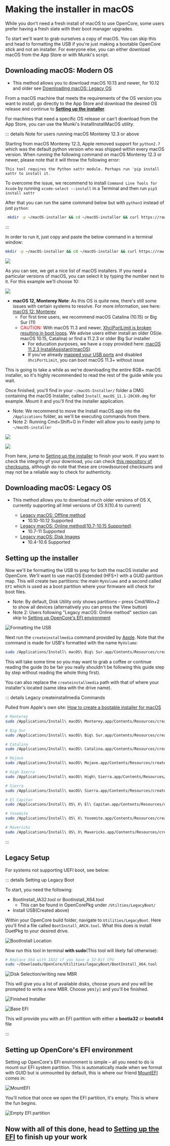 
# Making the installer in macOS

While you don't need a fresh install of macOS to use OpenCore, some users prefer having a fresh slate with their boot manager upgrades.

To start we'll want to grab ourselves a copy of macOS. You can skip this and head to formatting the USB if you're just making a bootable OpenCore stick and not an installer. For everyone else, you can either download macOS from the App Store or with Munki's script.

## Downloading macOS: Modern OS

* This method allows you to download macOS 10.13 and newer, for 10.12 and older see [Downloading macOS: Legacy OS](#downloading-macos-legacy-os)

From a macOS machine that meets the requirements of the OS version you want to install, go directly to the App Store and download the desired OS release and continue to [**Setting up the installer**](#setting-up-the-installer).

For machines that need a specific OS release or can't download from the App Store, you can use the Munki's InstallInstallMacOS utility.

::: details Note for users running macOS Monterey 12.3 or above

Starting from macOS Monterey 12.3, Apple removed support for `python2.7` which was the default python version who was shipped within every macOS version. When running the following command on macOS Monterey 12.3 or newer, please note that it will throw the following error: 
```
This tool requires the Python xattr module. Perhaps run 'pip install xattr to install it.
```
To overcome the issue, we recommend to install `Command Line Tools for Xcode` by running `xcode-select --install` in a Terminal and then run `pip3 install xattr`

After that you can run the same command below but with `python3` instead of just `python`:

```sh
 mkdir -p ~/macOS-installer && cd ~/macOS-installer && curl https://raw.githubusercontent.com/munki/macadmin-scripts/main/installinstallmacos.py > installinstallmacos.py && sudo python3 installinstallmacos.py
```
  
:::

In order to run it, just copy and paste the below command in a terminal window:

```sh
mkdir -p ~/macOS-installer && cd ~/macOS-installer && curl https://raw.githubusercontent.com/munki/macadmin-scripts/main/installinstallmacos.py > installinstallmacos.py && sudo python installinstallmacos.py
```

![](../images/installer-guide/mac-install-md/munki.png)

As you can see, we get a nice list of macOS installers. If you need a particular versions of macOS, you can select it by typing the number next to it. For this example we'll choose 10:

![](../images/installer-guide/mac-install-md/munki-process.png)

* **macOS 12, Monterey Note**: As this OS is quite new, there's still some issues with certain systems to resolve. For more information, see here: [macOS 12: Monterey](../extras/monterey.md)
  * For first time users, we recommend macOS Catalina (10.15) or Big Sur (11)
  * <span style="color:red"> CAUTION: </span> With macOS 11.3 and newer, [XhciPortLimit is broken resulting in boot loops](https://github.com/dortania/bugtracker/issues/162). We advise users either install an older OS(ie. macOS 10.15, Catalina) or find a 11.2.3 or older Big Sur installer
    * For education purposes, we have a copy provided here: [macOS 11.2.3 InstallAssistant(macOS)](https://archive.org/details/install-mac-os-11.2.3-20-d-91)
    * If you've already [mapped your USB ports](https://dortania.github.io/OpenCore-Post-Install/usb/) and disabled `XhciPortLimit`, you can boot macOS 11.3+ without issue

This is going to take a while as we're downloading the entire 8GB+ macOS installer, so it's highly recommended to read the rest of the guide while you wait.

Once finished, you'll find in your `~/macOS-Installer/` folder a DMG containing the macOS Installer, called `Install_macOS_11.1-20C69.dmg` for example. Mount it and you'll find the installer application.

* Note: We recommend to move the Install macOS.app into the `/Applications` folder, as we'll be executing commands from there.
* Note 2: Running Cmd+Shift+G in Finder will allow you to easily jump to `~/macOS-installer`

![](../images/installer-guide/mac-install-md/munki-done.png)

![](../images/installer-guide/mac-install-md/munki-dmg.png)

From here, jump to [Setting up the installer](#setting-up-the-installer) to finish your work. If you want to check the integrity of your download, you can check [this repository of checksums](https://github.com/notpeter/apple-installer-checksums), although do note that these are crowdsourced checksums and may not be a reliable way to check for authenticity.

## Downloading macOS: Legacy OS

* This method allows you to download much older versions of OS X, currently supporting all Intel versions of OS X(10.4 to current)

  * [Legacy macOS: Offline method](./mac-install-pkg.md)
    * 10.10-10.12 Supported
  * [Legacy macOS: Online method(10.7-10.15 Supported)](./mac-install-recovery.md)
    * 10.7-11 Supported
  * [Legacy macOS: Disk Images](./mac-install-dmg.md)
    * 10.4-10.6 Supported

## Setting up the installer

Now we'll be formatting the USB to prep for both the macOS installer and OpenCore. We'll want to use macOS Extended (HFS+) with a GUID partition map. This will create two partitions: the main `MyVolume` and a second called `EFI` which is used as a boot partition where your firmware will check for boot files.

* Note: By default, Disk Utility only shows partitions – press Cmd/Win+2 to show all devices (alternatively you can press the View button)
* Note 2: Users following "Legacy macOS: Online method" section can skip to [Setting up OpenCore's EFI environment](#setting-up-opencore-s-efi-environment)

![Formatting the USB](../images/installer-guide/mac-install-md/format-usb.png)

Next run the `createinstallmedia` command provided by [Apple](https://support.apple.com/en-us/HT201372). Note that the command is made for USB's formatted with the name `MyVolume`:

```sh
sudo /Applications/Install\ macOS\ Big\ Sur.app/Contents/Resources/createinstallmedia --volume /Volumes/MyVolume
```

This will take some time so you may want to grab a coffee or continue reading the guide (to be fair you really shouldn't be following this guide step by step without reading the whole thing first).

You can also replace the `createinstallmedia` path with that of where your installer's located (same idea with the drive name).

::: details Legacy createinstallmedia Commands

Pulled from Apple's own site: [How to create a bootable installer for macOS](https://support.apple.com/en-us/HT201372)

```sh
# Monterey
sudo /Applications/Install\ macOS\ Monterey.app/Contents/Resources/createinstallmedia --volume /Volumes/MyVolume

# Big Sur
sudo /Applications/Install\ macOS\ Big\ Sur.app/Contents/Resources/createinstallmedia --volume /Volumes/MyVolume

# Catalina
sudo /Applications/Install\ macOS\ Catalina.app/Contents/Resources/createinstallmedia --volume /Volumes/MyVolume

# Mojave
sudo /Applications/Install\ macOS\ Mojave.app/Contents/Resources/createinstallmedia --volume /Volumes/MyVolume

# High Sierra
sudo /Applications/Install\ macOS\ High\ Sierra.app/Contents/Resources/createinstallmedia --volume /Volumes/MyVolume

# Sierra
sudo /Applications/Install\ macOS\ Sierra.app/Contents/Resources/createinstallmedia --volume /Volumes/MyVolume --applicationpath /Applications/Install\ macOS\ Sierra.app

# El Capitan
sudo /Applications/Install\ OS\ X\ El\ Capitan.app/Contents/Resources/createinstallmedia --volume /Volumes/MyVolume --applicationpath /Applications/Install\ OS\ X\ El\ Capitan.app

# Yosemite
sudo /Applications/Install\ OS\ X\ Yosemite.app/Contents/Resources/createinstallmedia --volume /Volumes/MyVolume --applicationpath /Applications/Install\ OS\ X\ Yosemite.app

# Mavericks
sudo /Applications/Install\ OS\ X\ Mavericks.app/Contents/Resources/createinstallmedia --volume /Volumes/MyVolume --applicationpath /Applications/Install\ OS\ X\ Mavericks.app --nointeraction
```

:::

## Legacy Setup

For systems not supporting UEFI boot, see below:

::: details Setting up Legacy Boot

To start, you need the following:

* BootInstall_IA32.tool or BootInstall_X64.tool
  * This can be found in OpenCorePkg under `/Utilties/LegacyBoot/`
* Install USB(Created above)

Within your OpenCore build folder, navigate to `Utilities/LegacyBoot`. Here you'll find a file called `BootInstall_ARCH.tool`. What this does is install DuetPkg to your desired drive.

![BootInstall Location](../images/extras/legacy-md/download.png)

Now run this tool in terminal **with sudo**(This tool will likely fail otherwise):

```sh
# Replace X64 with IA32 if you have a 32-Bit CPU
sudo ~/Downloads/OpenCore/Utilities/legacyBoot/BootInstall_X64.tool
```

![Disk Selection/writing new MBR](../images/extras/legacy-md/boot-disk.png)

This will give you a list of available disks, choose yours and you will be prompted to write a new MBR. Choose yes`[y]` and you'll be finished.

![Finished Installer](../images/extras/legacy-md/boot-done.png)

![Base EFI](../images/extras/legacy-md/efi-base.png)

This will provide you with an EFI partition with either a **bootia32** or **bootx64** file

:::

## Setting up OpenCore's EFI environment

Setting up OpenCore's EFI environment is simple – all you need to do is mount our EFI system partition. This is automatically made when we format with GUID but is unmounted by default, this is where our friend [MountEFI](https://github.com/corpnewt/MountEFI) comes in:

![MountEFI](../images/installer-guide/mac-install-md/mount-efi-usb.png)

You'll notice that once we open the EFI partition, it's empty. This is where the fun begins.

![Empty EFI partition](../images/installer-guide/mac-install-md/base-efi.png)

## Now with all of this done, head to [Setting up the EFI](./opencore-efi.md) to finish up your work
